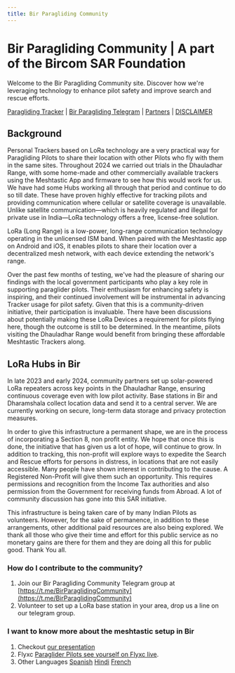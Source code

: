 ```yaml
---
title: Bir Paragliding Community 
---
```


# Bir Paragliding Community | A part of the Bircom SAR Foundation

Welcome to the Bir Paragliding Community site. Discover how we're leveraging technology to enhance pilot safety and
improve search and rescue efforts.

[Paragliding Tracker](https://tracker.bircom.in/) | [Bir Paragliding Telegram](https://t.me/meshtastic_india) |  [Partners](https://bircom.in/partners.html) | [DISCLAIMER](https://bircom.in/DISCLAIMER.html)

## Background

Personal Trackers based on LoRa technology are a very practical way for Paragliding Pilots to share their location with other Pilots who fly with them in the same sites.
Throughout 2024 we carried out  trials in the Dhauladhar Range, with some home-made and other commercially available trackers using the Meshtastic App and firmware to see how this would work for us. We have had some Hubs working all through that period and continue to do so till date.  These have proven highly effective for tracking pilots and providing communication where cellular or satellite coverage is unavailable. Unlike satellite communication—which is
heavily regulated and illegal for private use in India—LoRa technology offers a free, license-free solution.


LoRa (Long Range) is a low-power, long-range communication technology operating in the unlicensed ISM band. When paired
with the Meshtastic app on Android and iOS, it enables pilots to share their location over a decentralized mesh network,
with each device extending the network's range.

Over the past few months of testing, we've had the pleasure of sharing our findings with the local government participants
who play a key role in supporting paraglider pilots. Their enthusiasm for enhancing safety is inspiring, and their continued
involvement will be instrumental in advancing Tracker usage for pilot safety. Given that this is a community-driven initiative,
their participation is invaluable. There have been discussions about potentially making these LoRa Devices a requirement for 
pilots flying here, though the outcome is still to be determined. In the meantime, pilots visiting the Dhauladhar Range
would benefit from bringing these affordable Meshtastic Trackers along.

## LoRa Hubs in Bir

In late 2023 and early 2024, community partners set up solar-powered LoRa repeaters across key points in the Dhauladhar Range,
ensuring continuous coverage even with low pilot activity. Base stations in Bir and Dharamshala collect location data
and send it to a central server. We are currently working on secure, long-term data storage and privacy protection
measures.

In order to give this infrastructure  a permanent shape, we are in the process of incorporating a Section 8, non profit entity. We hope that once this is done, the initiative that has given us a lot of hope, will continue to grow. In addition to tracking, this non-profit will explore ways to expedite the Search and Rescue efforts for persons in distress, in locations that are not easily accessible. Many people have shown interest in contributing to the cause. A Registered Non-Profit will give them such an opportunity. This requires permissions and recognition from the Income Tax authorities and also permission from the Government for receiving funds from Abroad. A lot of community discussion has gone into this SAR initiative.

This infrastructure is being taken care of by many Indian Pilots as volunteers. However, for the sake of permanence,  in addition to these arrangements, other additional paid resources  are also being explored. We thank all those who give their time and effort for this public service as no monetary gains are there for them and they are doing all this for public good. Thank You all.

### How do I contribute to the community?

  1. Join our Bir Paragliding Community Telegram group at [https://t.me/BirParaglidingCommunity](https://t.me/BirParaglidingCommunity)
  2. Volunteer to set up a LoRa base station in your area, drop us a line on our telegram group.
 
### I want to know more about the meshtastic setup in Bir

  1. Checkout [our presentation](https://bit.ly/MeshtasticBir)
  2. Flyxc [Paraglider Pilots see yourself on Flyxc live](https://www.facebook.com/flyxcapp/posts/pfbid025uurSJCqifq2B89vPyzr3DhV7xVSW4ButwDJt7vm9yS16tb32GSDxMgiY3M21C4il).
  3. Other Languages [Spanish](https://bircom-in.translate.goog/?_x_tr_sl=auto&_x_tr_tl=es)   [Hindi](https://bircom-in.translate.goog/?_x_tr_sl=auto&_x_tr_tl=hi)  [French](https://bircom-in.translate.goog/?_x_tr_sl=auto&_x_tr_tl=fr) 
